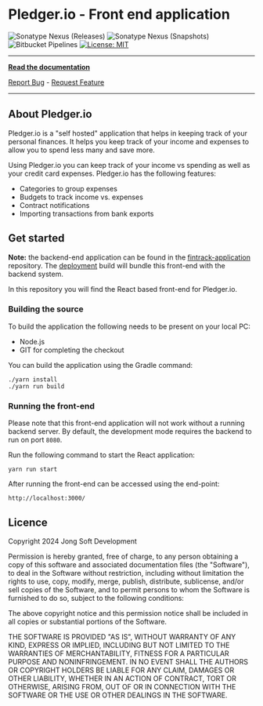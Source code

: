 # Pledger.io - Front end application

![Sonatype Nexus (Releases)](https://img.shields.io/nexus/r/com.jongsoft.finance/pledger-ui?server=https%3A%2F%2Foss.sonatype.org)
![Sonatype Nexus (Snapshots)](https://img.shields.io/nexus/s/com.jongsoft.finance/pledger-ui?server=https%3A%2F%2Foss.sonatype.org)
![Bitbucket Pipelines](https://img.shields.io/bitbucket/pipelines/jongsoftdev/user-interface/master)
[![License: MIT](https://img.shields.io/badge/License-MIT-yellow.svg)](https://opensource.org/licenses/MIT)

-----------------------

**[Read the documentation](https://www.pledger.io)**

[Report Bug](https://jongsoftdev.atlassian.net/issues/?jql=issuetype%20%3D%20Bug%20AND%20project%20%3D%20FIN%20AND%20resolution%20%3D%20Unresolved%20ORDER%20BY%20priority%20DESC) - [Request Feature](https://jongsoftdev.atlassian.net/browse/FIN-23?jql=issuetype%20%3D%20Story%20AND%20project%20%3D%20FIN%20AND%20resolution%20%3D%20Unresolved%20ORDER%20BY%20priority%20DESC)

-----------------------

## About Pledger.io
Pledger.io is a "self hosted" application that helps in keeping track of your personal finances. 
It helps you keep track of your income and expenses to allow you to spend less many and save more.

Using Pledger.io you can keep track of your income vs spending as well as your credit card expenses.
Pledger.io has the following features:

* Categories to group expenses
* Budgets to track income vs. expenses
* Contract notifications
* Importing transactions from bank exports

## Get started

**Note:** the backend-end application can be found in the
[fintrack-application](https://bitbucket.org/jongsoftdev/fintrack-application) repository.
The [deployment](https://bitbucket.org/jongsoftdev/fintrack-deployment) build will bundle this front-end with the
backend system.

In this repository you will find the React based front-end for Pledger.io.

### Building the source

To build the application the following needs to be present on your local PC:

* Node.js
* GIT for completing the checkout

You can build the application using the Gradle command:

    ./yarn install
    ./yarn run build

### Running the front-end

Please note that this front-end application will not work without a running backend server. By default, the development
mode requires the backend to run on port `8080`.

Run the following command to start the React application:

    yarn run start

After running the front-end can be accessed using the end-point:

    http://localhost:3000/

## Licence

Copyright 2024 Jong Soft Development

Permission is hereby granted, free of charge, to any person obtaining a copy of this software and
associated documentation files (the "Software"), to deal in the Software without restriction, including
without limitation the rights to use, copy, modify, merge, publish, distribute, sublicense, and/or sell
copies of the Software, and to permit persons to whom the Software is furnished to do so, subject to
the following conditions:

The above copyright notice and this permission notice shall be included in all copies or substantial
portions of the Software.

THE SOFTWARE IS PROVIDED "AS IS", WITHOUT WARRANTY OF ANY KIND, EXPRESS OR IMPLIED, INCLUDING BUT NOT
LIMITED TO THE WARRANTIES OF MERCHANTABILITY, FITNESS FOR A PARTICULAR PURPOSE AND NONINFRINGEMENT.
IN NO EVENT SHALL THE AUTHORS OR COPYRIGHT HOLDERS BE LIABLE FOR ANY CLAIM, DAMAGES OR OTHER LIABILITY,
WHETHER IN AN ACTION OF CONTRACT, TORT OR OTHERWISE, ARISING FROM, OUT OF OR IN CONNECTION WITH THE SOFTWARE
OR THE USE OR OTHER DEALINGS IN THE SOFTWARE.
